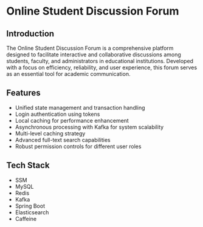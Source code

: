 # Online Student Discussion Forum

## Introduction
The Online Student Discussion Forum is a comprehensive platform designed to facilitate interactive and collaborative discussions among students, faculty, and administrators in educational institutions. Developed with a focus on efficiency, reliability, and user experience, this forum serves as an essential tool for academic communication.

## Features
- Unified state management and transaction handling
- Login authentication using tokens
- Local caching for performance enhancement
- Asynchronous processing with Kafka for system scalability
- Multi-level caching strategy
- Advanced full-text search capabilities
- Robust permission controls for different user roles

## Tech Stack
- SSM
- MySQL
- Redis
- Kafka
- Spring Boot
- Elasticsearch
- Caffeine
